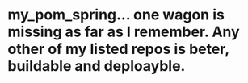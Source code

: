 # my_pom_spring... one wagon is missing as far as I remember. Any other of my listed repos is beter, buildable and deploayble.